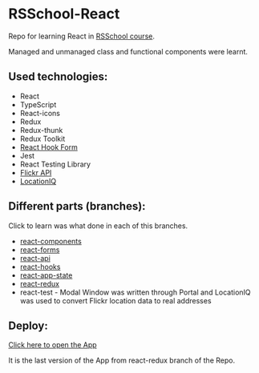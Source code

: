 # RSSchool-React
Repo for learning React in [RSSchool course](https://rs.school/).

Managed and unmanaged class and functional components were learnt.

## Used technologies:
- React
- TypeScript
- React-icons
- Redux
- Redux-thunk
- Redux Toolkit
- [React Hook Form](https://react-hook-form.com/)
- Jest
- React Testing Library
- [Flickr API](https://www.flickr.com/)
- [LocationIQ](https://locationiq.com/)

## Different parts (branches):
Click to learn was what done in each of this branches.

- [react-components](https://github.com/rolling-scopes-school/tasks/tree/master/react/modules/module01)
- [react-forms](https://github.com/rolling-scopes-school/tasks/tree/master/react/modules/module02)
- [react-api](https://github.com/rolling-scopes-school/tasks/tree/master/react/modules/module03)
- [react-hooks](https://github.com/rolling-scopes-school/tasks/tree/master/react/modules/module04)
- [react-app-state](https://github.com/rolling-scopes-school/tasks/tree/master/react/modules/module05)
- [react-redux](https://github.com/rolling-scopes-school/tasks/tree/master/react/modules/module06)
- react-test - Modal Window was written through Portal and LocationIQ was used to convert Flickr location data to real addresses

## Deploy:
[Click here to open the App](https://sashtje.github.io/rsschool-react/)

It is the last version of the App from react-redux branch of the Repo.
